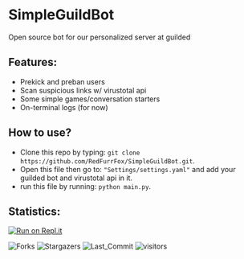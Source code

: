 # SimpleGuildBot
Open source bot for our personalized server at guilded

## Features:
- Prekick and preban users
- Scan suspicious links w/ virustotal api
- Some simple games/conversation starters
- On-terminal logs (for now)

## How to use?
- Clone this repo by typing: `git clone https://github.com/RedFurrFox/SimpleGuildBot.git`.
- Open this file then go to: `"Settings/settings.yaml"` and add your guilded bot and virustotal api in it.
- run this file by running: `python main.py`.

## Statistics:
[![Run on Repl.it](https://replit.com/badge/github/redfurrfox/simpleguildbot)](https://replit.com/new/github/redfurrfox/simpleguildbot)

![Forks](https://img.shields.io/github/forks/RedFurrFox/SimpleGuildBot?style=social)
![Stargazers](https://img.shields.io/github/stars/RedFurrFox/SimpleGuildBot?style=social)
![Last_Commit](https://img.shields.io/github/last-commit/RedFurrFox/SimpleGuildBot?style=social)
![visitors](https://visitor-badge.laobi.icu/badge?page_id=[RedFurrFox].SimpleGuildBot)
